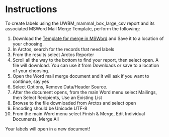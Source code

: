 # Instructions

To create labels using the UWBM_mammal_box_large_csv report and its associated MSWord Mail Merge Template, perform the following:

1. Download the <a href="https://github.com/ArctosDB/Arctos-Workflows/blob/main/MSWord_Reports/UWBM_Mamm%20large%20mammal%20box.docx" class="external" target="_blank">Template for merge in MSWord</a> and Save it to a location of your choosing. 
2. In Arctos, search for the records that need labels 
3. From the results select Arctos Reporter 
4. Scroll all the way to the bottom to find your report, then select open. A file will download. You can use it from Downloads or save to a location of your choosing. 
5. Open the Word mail merge document and it will ask if you want to continue, say yes 
6. Select Options, Remove Data/Header Source. 
7. After the document opens, from the main Word menu select Mailings, then Select Recipients, Use an Existing List 
8. Browse to the file downloaded from Arctos and select open 
9. Encoding should be Unicode UTF-8 
10. From the main Word menu select Finish & Merge, Edit Individual Documents, Merge All 

Your labels will open in a new document!
